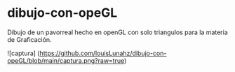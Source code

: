 # dibujo-con-opeGL
Dibujo de un pavorreal hecho en openGL con solo triangulos para la materia de Graficación. 

![captura] (https://github.com/louisLunahz/dibujo-con-opeGL/blob/main/captura.png?raw=true)
